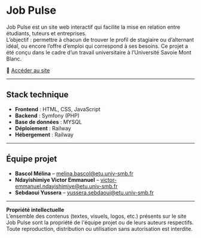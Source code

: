 # Job Pulse

Job Pulse est un site web interactif qui facilite la mise en relation entre étudiants, tuteurs et entreprises.  
L’objectif : permettre à chacun de trouver le profil de stagiaire ou d’alternant idéal, ou encore l’offre d’emploi qui correspond à ses besoins.
Ce projet a été conçu dans le cadre d’un travail universitaire à l’Université Savoie Mont Blanc.

🔗 [Accéder au site](https://jobpulse-production.up.railway.app/)

---

## Stack technique

- **Frontend** : HTML, CSS, JavaScript
- **Backend** : Symfony (PHP)
- **Base de données** : MYSQL
- **Déploiement** : Railway
- **Hébergement** : Railway

---

## Équipe projet

- **Bascol Mélina** – [melina.bascol@etu.univ-smb.fr](mailto:melina.bascol@etu.univ-smb.fr)  
- **Ndayishimiye Victor Emmanuel** – [victor-emmanuel.ndayishimiye@etu.univ-smb.fr](mailto:victor-emmanuel.ndayishimiye@etu.univ-smb.fr)  
- **Sebdaoui Yussera** – [yussera.sebdaoui@etu.univ-smb.fr](mailto:yussera.sebdaoui@etu.univ-smb.fr)

---

**Propriété intellectuelle**  
L’ensemble des contenus (textes, visuels, logos, etc.) présents sur le site Job Pulse sont la propriété de l'équipe projet ou de leurs auteurs respectifs.  
Toute reproduction, distribution ou utilisation sans autorisation est interdite.
